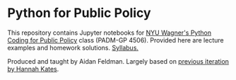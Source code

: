 # Python for Public Policy

This repository contains Jupyter notebooks for [NYU Wagner's Python Coding for Public Policy](https://wagner.nyu.edu/education/courses/python-coding-for-public-policy) class (PADM-GP 4506). Provided here are lecture examples and homework solutions. [Syllabus.](syllabus.md)

Produced and taught by Aidan Feldman. Largely based on [previous iteration by Hannah Kates](https://github.com/hannahkates/nyu-python-public-policy).
